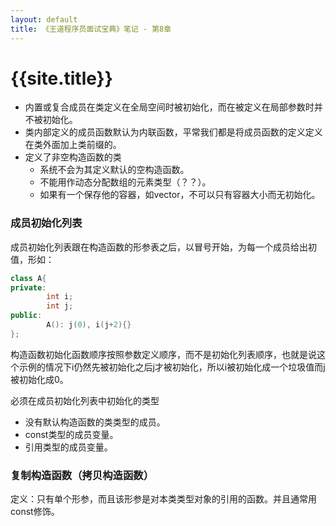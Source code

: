 ```yaml
---
layout: default
title: 《王道程序员面试宝典》笔记 - 第8章
---
```


# {{site.title}}

- 内置或复合成员在类定义在全局空间时被初始化，而在被定义在局部参数时并不被初始化。
- 类内部定义的成员函数默认为内联函数，平常我们都是将成员函数的定义定义在类外面加上类前缀的。
- 定义了非空构造函数的类
  - 系统不会为其定义默认的空构造函数。
  - 不能用作动态分配数组的元素类型（？？）。
  - 如果有一个保存他的容器，如vector，不可以只有容器大小而无初始化。

### 成员初始化列表
成员初始化列表跟在构造函数的形参表之后，以冒号开始，为每一个成员给出初值，形如：
```c++
class A{
private:
        int i;
        int j;
public:
        A(): j(0), i(j+2){}
};
```
构造函数初始化函数顺序按照参数定义顺序，而不是初始化列表顺序，也就是说这个示例的情况下i仍然先被初始化之后j才被初始化，所以i被初始化成一个垃圾值而j被初始化成0。

必须在成员初始化列表中初始化的类型
- 没有默认构造函数的类类型的成员。
- const类型的成员变量。
- 引用类型的成员变量。

### 复制构造函数（拷贝构造函数）
定义：只有单个形参，而且该形参是对本类类型对象的引用的函数。并且通常用const修饰。
